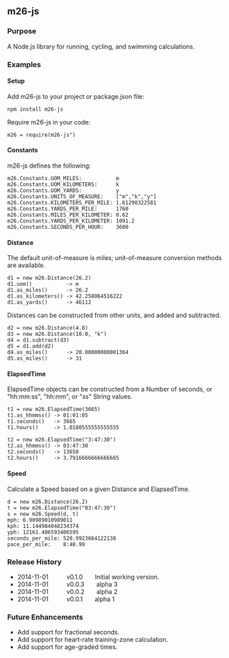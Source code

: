 ## m26-js

### Purpose

A Node.js library for running, cycling, and swimming calculations.

### Examples

#### Setup
Add m26-js to your project or package.json file:
```
npm install m26-js
```

Require m26-js in your code:
```
m26 = require(m26-js")
```

#### Constants
m26-js defines the following:
```
m26.Constants.UOM_MILES:           m
m26.Constants.UOM_KILOMETERS:      k
m26.Constants.UOM_YARDS:           y
m26.Constants.UNITS_OF_MEASURE:    ["m","k","y"]
m26.Constants.KILOMETERS_PER_MILE: 1.61290322581
m26.Constants.YARDS_PER_MILE:      1760
m26.Constants.MILES_PER_KILOMETER: 0.62
m26.Constants.YARDS_PER_KILOMETER: 1091.2
m26.Constants.SECONDS_PER_HOUR:    3600
```

#### Distance

The default unit-of-measure is miles; unit-of-measure conversion methods are available.
```
d1 = new m26.Distance(26.2)
d1.uom()           -> m
d1.as_miles()      -> 26.2
d1.as_kilometers() -> 42.258064516222
d1.as_yards()      -> 46112
```

Distances can be constructed from other units, and added and subtracted.
```
d2 = new m26.Distance(4.8)
d3 = new m26.Distance(10.0, "k")
d4 = d1.subtract(d3)
d5 = d1.add(d2)
d4.as_miles()      -> 20.00000000001364
d5.as_miles()      -> 31
```
#### ElapsedTime

ElapsedTime objects can be constructed from a Number of seconds, or "hh:mm:ss", "hh:mm", or "ss" String values.
```
t1 = new m26.ElapsedTime(3665)
t1.as_hhmmss() -> 01:01:05
t1.seconds()   -> 3665
t1.hours()     -> 1.0180555555555555

t2 = new m26.ElapsedTime("3:47:30")
t2.as_hhmmss() -> 03:47:30
t2.seconds()   -> 13650
t2.hours()     -> 3.7916666666666665
```

#### Speed

Calculate a Speed based on a given Distance and ElapsedTime.
```
d = new m26.Distance(26.2)
t = new m26.ElapsedTime("03:47:30")
s = new m26.Speed(d, t)
mph: 6.90989010989011
kph: 11.144984048234374
yph: 12161.406593406595
seconds_per_mile: 520.9923664122138
pace_per_mile:    8:40.99
```

### Release History

* 2014-11-01   v0.1.0  Initial working version.
* 2014-11-01   v0.0.3  alpha 3
* 2014-11-01   v0.0.2  alpha 2
* 2014-11-01   v0.0.1  alpha 1


### Future Enhancements

* Add support for fractional seconds.
* Add support for heart-rate training-zone calculation.
* Add support for age-graded times.
